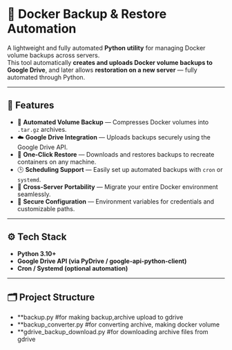 # 🐳 Docker Backup & Restore Automation

A lightweight and fully automated **Python utility** for managing Docker volume backups across servers.  
This tool automatically **creates and uploads Docker volume backups to Google Drive**, and later allows **restoration on a new server** — fully automated through Python.

---

## 🚀 Features

- 🧩 **Automated Volume Backup** — Compresses Docker volumes into `.tar.gz` archives.  
- ☁️ **Google Drive Integration** — Uploads backups securely using the Google Drive API.  
- 🔁 **One-Click Restore** — Downloads and restores backups to recreate containers on any machine.  
- 🕒 **Scheduling Support** — Easily set up automated backups with `cron` or `systemd`.  
- 🧰 **Cross-Server Portability** — Migrate your entire Docker environment seamlessly.  
- 🔐 **Secure Configuration** — Environment variables for credentials and customizable paths.  

---

## ⚙️ Tech Stack

- **Python 3.10+**  
- **Google Drive API (via PyDrive / google-api-python-client)**  
- **Cron / Systemd (optional automation)**  

---

## 🗂️ Project Structure

- **backup.py #for making backup,archive upload to gdrive
- **backup_converter.py #for converting archive, making docker volume
- **gdrive_backup_download.py #for downloading archive files from gdrive

